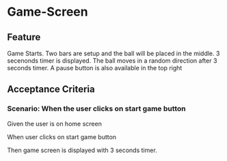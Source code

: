# Game-Screen

## Feature

Game Starts. Two bars are setup and the ball will be placed in the middle. 3 secenonds timer is displayed. The ball moves in a random direction after 3 seconds timer. A pause button is also available in the top right

## Acceptance Criteria

### Scenario: When the user clicks on start game button

  Given the user is on home screen

  When user clicks on start game button

  Then game screen is displayed with 3 seconds timer.
